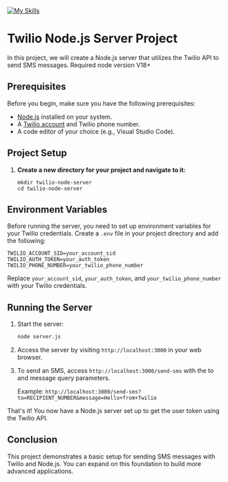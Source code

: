 [![My Skills](https://skillicons.dev/icons?i=nodejs,express&theme=light)](https://skillicons.dev)

# Twilio Node.js Server Project

In this project, we will create a Node.js server that utilizes the Twilio API to send SMS messages. 
Required node version V18+

## Prerequisites

Before you begin, make sure you have the following prerequisites:

- [Node.js](https://nodejs.org/) installed on your system.
- A [Twilio account](https://www.twilio.com/try-twilio) and Twilio phone number.
- A code editor of your choice (e.g., Visual Studio Code).

## Project Setup

1. **Create a new directory for your project and navigate to it:**

    ```
    mkdir twilio-node-server
    cd twilio-node-server
   ```


## Environment Variables

Before running the server, you need to set up environment variables for your Twilio credentials. Create a `.env` file in your project directory and add the following:

```
TWILIO_ACCOUNT_SID=your_account_sid
TWILIO_AUTH_TOKEN=your_auth_token
TWILIO_PHONE_NUMBER=your_twilio_phone_number
```

Replace `your_account_sid`, `your_auth_token`, and `your_twilio_phone_number` with your Twilio credentials.

## Running the Server

1. Start the server:

    ```bash
    node server.js
    ```

2. Access the server by visiting `http://localhost:3000` in your web browser.

3. To send an SMS, access `http://localhost:3000/send-sms` with the to and message query parameters.

    Example: `http://localhost:3000/send-sms?to=RECIPIENT_NUMBER&message=Hello+from+Twilio`

That's it! You now have a Node.js server set up to get the user token using the Twilio API.

## Conclusion

This project demonstrates a basic setup for sending SMS messages with Twilio and Node.js. You can expand on this foundation to build more advanced applications.

